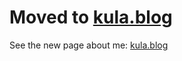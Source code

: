 
# Moved to [kula.blog](https://kula.blog/about/)

See the new page about me: [kula.blog](https://kula.blog/about/)



